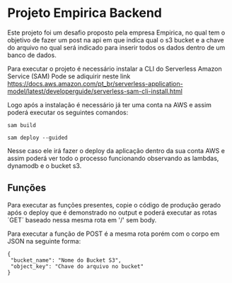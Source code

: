 
# Projeto Empirica Backend

Este projeto foi um desafio proposto pela empresa Empirica, no qual tem o objetivo de fazer um post na api em que indica qual o s3 bucket e a chave do arquivo no qual será indicado para inserir todos os dados dentro de um banco de dados.

Para executar o projeto é necessário instalar a CLI do Serverless Amazon Service (SAM)
Pode se adiquirir neste link https://docs.aws.amazon.com/pt_br/serverless-application-model/latest/developerguide/serverless-sam-cli-install.html

Logo após a instalação é necessário já ter uma conta na AWS e assim poderá executar os seguintes comandos:

`sam build`

`sam deploy --guided`

Nesse caso ele irá fazer o deploy da aplicação dentro da sua conta AWS e assim poderá ver todo o processo funcionando observando as lambdas, dynamodb e o bucket s3.

## Funções
Para executar as funções presentes, copie o código de produção gerado após o deploy que é demonstrado no output e poderá executar as rotas ´GET´ baseado nessa mesma rota em '/' sem body.

Para executar a função de POST é a mesma rota porém com o corpo em JSON na seguinte forma:
```
{
 "bucket_name": "Nome do Bucket S3",
 "object_key": "Chave do arquivo no bucket"
}
```
